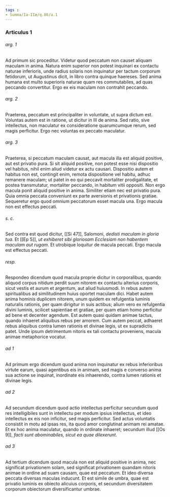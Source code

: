 ```yaml
---
tags : 
- Summa/Ia-IIæ/q.86/a.1
---
```


### Articulus 1

###### arg. 1
Ad primum sic proceditur. Videtur quod peccatum non causet aliquam maculam in anima. Natura enim superior non potest inquinari ex contactu naturae inferioris, unde radius solaris non inquinatur per tactum corporum fetidorum, ut Augustinus dicit, in libro contra quinque haereses. Sed anima humana est multo superioris naturae quam res commutabiles, ad quas peccando convertitur. Ergo ex eis maculam non contrahit peccando.

###### arg. 2
Praeterea, peccatum est principaliter in voluntate, ut supra dictum est. Voluntas autem est in ratione, ut dicitur in III de anima. Sed ratio, sive intellectus, non maculatur ex consideratione quarumcumque rerum, sed magis perficitur. Ergo nec voluntas ex peccato maculatur.

###### arg. 3
Praeterea, si peccatum maculam causat, aut macula illa est aliquid positive, aut est privatio pura. Si sit aliquid positive, non potest esse nisi dispositio vel habitus, nihil enim aliud videtur ex actu causari. Dispositio autem et habitus non est, contingit enim, remota dispositione vel habitu, adhuc remanere maculam; ut patet in eo qui peccavit mortaliter prodigalitate, et postea transmutatur, mortaliter peccando, in habitum vitii oppositi. Non ergo macula ponit aliquid positive in anima. Similiter etiam nec est privatio pura. Quia omnia peccata conveniunt ex parte aversionis et privationis gratiae. Sequeretur ergo quod omnium peccatorum esset macula una. Ergo macula non est effectus peccati.

###### s. c.
Sed contra est quod dicitur, [[Si 47]], Salomoni, *dedisti maculam in gloria tua*. Et [[Ep 5]], *ut exhiberet sibi gloriosam Ecclesiam non habentem maculam aut rugam*. Et utrobique loquitur de macula peccati. Ergo macula est effectus peccati.

###### resp.
Respondeo dicendum quod macula proprie dicitur in corporalibus, quando aliquod corpus nitidum perdit suum nitorem ex contactu alterius corporis, sicut vestis et aurum et argentum, aut aliud huiusmodi. In rebus autem spiritualibus ad similitudinem huius oportet maculam dici. Habet autem anima hominis duplicem nitorem, unum quidem ex refulgentia luminis naturalis rationis, per quam dirigitur in suis actibus; alium vero ex refulgentia divini luminis, scilicet sapientiae et gratiae, per quam etiam homo perficitur ad bene et decenter agendum. Est autem quasi quidam animae tactus, quando inhaeret aliquibus rebus per amorem. Cum autem peccat, adhaeret rebus aliquibus contra lumen rationis et divinae legis, ut ex supradictis patet. Unde ipsum detrimentum nitoris ex tali contactu proveniens, macula animae metaphorice vocatur.

###### ad 1
Ad primum ergo dicendum quod anima non inquinatur ex rebus inferioribus virtute earum, quasi agentibus eis in animam, sed magis e converso anima sua actione se inquinat, inordinate eis inhaerendo, contra lumen rationis et divinae legis.

###### ad 2
Ad secundum dicendum quod actio intellectus perficitur secundum quod res intelligibiles sunt in intellectu per modum ipsius intellectus, et ideo intellectus ex eis non inficitur, sed magis perficitur. Sed actus voluntatis consistit in motu ad ipsas res, ita quod amor conglutinat animam rei amatae. Et ex hoc anima maculatur, quando in ordinate inhaeret; secundum illud [[Os 9]], *facti sunt abominabiles, sicut ea quae dilexerunt*.

###### ad 3
Ad tertium dicendum quod macula non est aliquid positive in anima, nec significat privationem solam, sed significat privationem quandam nitoris animae in ordine ad suam causam, quae est peccatum. Et ideo diversa peccata diversas maculas inducunt. Et est simile de umbra, quae est privatio luminis ex obiecto alicuius corporis, et secundum diversitatem corporum obiectorum diversificantur umbrae.

